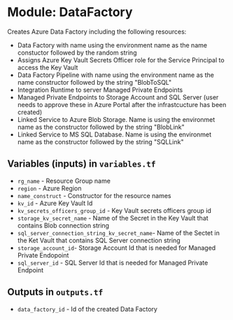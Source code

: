 # Module: DataFactory
Creates Azure Data Factory including the following resources:
* Data Factory with name using the environment name as the name constuctor followed by the random string
* Assigns Azure Key Vault Secrets Officer role for the Service Principal to access the Key Vault
* Data Factory Pipeline with name using the environment name as the name constructor followed by the string "BlobToSQL"
* Integration Runtime to server Managed Private Endpoints
* Managed Private Endpoints to Storage Account and SQL Server (user needs to approve these in Azure Portal after the infrastcucture has been created)
* Linked Service to Azure Blob Storage. Name is using the environmet name as the constructor followed by the string "BlobLink"
* Linked Service to MS SQL Database. Name is using the environmet name as the constructor followed by the string "SQLLink"

## Variables (inputs) in `variables.tf`
* `rg_name` - Resource Group name
* `region` - Azure Region
* `name_construct` - Constructor for the resource names
* `kv_id` - Azure Key Vault Id
* `kv_secrets_officers_group_id` - Key Vault secrets officers group id
* `storage_kv_secret_name` - Name of the Secret in the Key Vault that contains Blob connection string
* `sql_server_connection_string_kv_secret_name`- Name of the Sectet in the Ket Vault that contains SQL Server connection string
* `storage_account_id`- Storage Account Id that is needed for Managed Private Endopoint
* `sql_server_id` - SQL Server Id that is needed for Managed Private Endpoint

## Outputs in `outputs.tf`
* `data_factory_id` - Id of the created Data Factory

